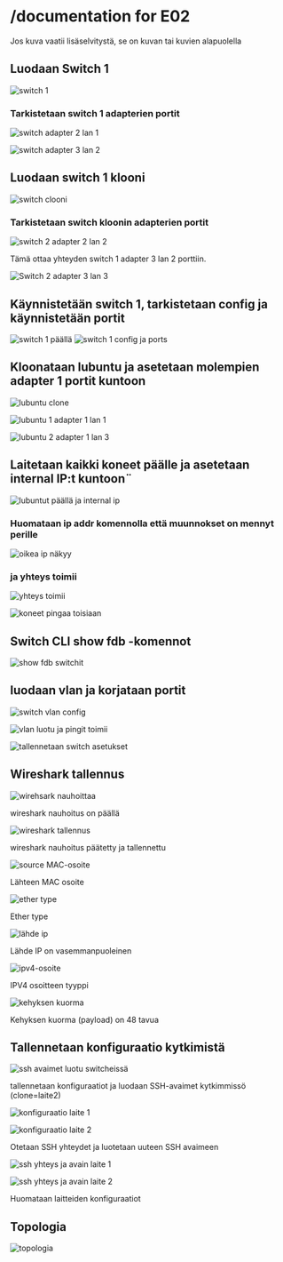 # /documentation for E02

Jos kuva vaatii lisäselvitystä, se on kuvan tai kuvien alapuolella

## Luodaan Switch 1

![switch 1](/documentation/E02/switch1.PNG)

### Tarkistetaan switch 1 adapterien portit

![switch adapter 2 lan 1](/documentation/E02/switch1adapter2lan1.PNG)

![switch adapter 3 lan 2](/documentation/E02/switch1adapter3lan2.PNG)

## Luodaan switch 1 klooni

![switch clooni](/documentation/E02/switch2.PNG)

### Tarkistetaan switch kloonin adapterien portit

![switch 2 adapter 2 lan 2](/documentation/E02/switch2adapter2lan2.PNG)

Tämä ottaa yhteyden switch 1 adapter 3 lan 2 porttiin.

![Switch 2 adapter 3 lan 3](/documentation/E02/switch2adapter3lan3.PNG)

## Käynnistetään switch 1, tarkistetaan config ja käynnistetään portit

![switch 1 päällä](/documentation/E02/switch1päällä.PNG)
![switch 1 config ja ports](/documentation/E02/switch1configjaports.PNG)

## Kloonataan lubuntu ja asetetaan molempien adapter 1 portit kuntoon

![lubuntu clone](/documentation/E02/lubuntukloonattu.PNG)

![lubuntu 1 adapter 1 lan 1](/documentation/E02/lubuntu1adapter1lan1.PNG)

![lubuntu 2 adapter 1 lan 3](/documentation/E02/lubuntu2adapter1lan3.PNG)

## Laitetaan kaikki koneet päälle ja asetetaan internal IP:t kuntoon¨

![lubuntut päällä ja internal ip](/documentation/E02/lubuntutpäälläjainternalip.PNG)

### Huomataan ip addr komennolla että muunnokset on mennyt perille

![oikea ip näkyy](/documentation/E02/oikeaipnäkyy.PNG)

### ja yhteys toimii

![yhteys toimii](/documentation/E02/yhteystoimii.PNG)

![koneet pingaa toisiaan](/documentation/E02/koneetpingaatoisiaan.PNG)

## Switch CLI show fdb -komennot

![show fdb switchit](/documentation/E02/showfdbswitchit.PNG)

## luodaan vlan ja korjataan portit

![switch vlan config](/documentation/E02/switchvlanconfig.PNG)

![vlan luotu ja pingit toimii](/documentation/E02/vlanluotujapingtoimii.PNG)

![tallennetaan switch asetukset](/documentation/E02/tallennetaanswitchasetukset.PNG)

## Wireshark tallennus

![wirehsark nauhoittaa](/documentation/E02/wiresharknauhoittaa.PNG)

wireshark nauhoitus on päällä

![wireshark tallennus](/documentation/E02/wiresharknauhoitustallennettu.PNG)

wireshark nauhoitus päätetty ja tallennettu

![source MAC-osoite](/documentation/E02/sourcemacosoite.PNG)

Lähteen MAC osoite

![ether type](/documentation/E02/ethertype.PNG)

Ether type

![lähde ip](/documentation/E02/lähdeipvas.PNG)

Lähde IP on vasemmanpuoleinen

![ipv4-osoite](/documentation/E02/ipv4ethertype.PNG)

IPV4 osoitteen tyyppi

![kehyksen kuorma](/documentation/E02/kehyksenkuorma.PNG)

Kehyksen kuorma (payload) on 48 tavua

## Tallennetaan konfiguraatio kytkimistä

![ssh avaimet luotu switcheissä](/documentation/E02/sshavaimetluotuswitch.PNG)

tallennetaan konfiguraatiot ja luodaan SSH-avaimet kytkimmissö (clone=laite2)

![konfiguraatio laite 1](/documentation/E02/sshyhteysjaavainlaite2.PNG)


![konfiguraatio laite 2](/documentation/E02/sshyhteysjaavain.PNG)

Otetaan SSH yhteydet ja luotetaan uuteen SSH avaimeen

![ssh yhteys ja avain laite 1](/documentation/E02/konfiguraatiolaite2.PNG)

![ssh yhteys ja avain laite 2](/documentation/E02/konfiguraatiolaite1.PNG)

Huomataan laitteiden konfiguraatiot

## Topologia

![topologia](/documentation/E02/topologia.PNG)
